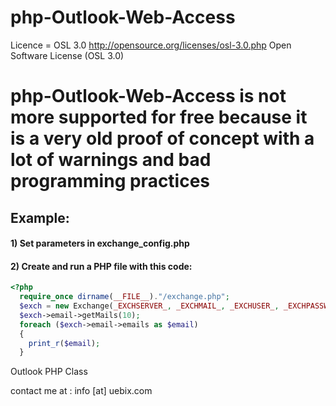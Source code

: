 # php-Outlook-Web-Access #

Licence = OSL 3.0
http://opensource.org/licenses/osl-3.0.php Open Software License (OSL 3.0)

# php-Outlook-Web-Access is not more supported for free because it is a very old proof of concept with a lot of warnings and bad programming practices #

## Example: ##

#### 1) Set parameters in exchange_config.php ####
#### 2) Create and run a PHP file with this code: ####

```php
<?php
  require_once dirname(__FILE__)."/exchange.php";
  $exch = new Exchange(_EXCHSERVER_, _EXCHMAIL_, _EXCHUSER_, _EXCHPASSWORD_);
  $exch->email->getMails(10);
  foreach ($exch->email->emails as $email)
  {
    print_r($email);
  }
```

Outlook PHP Class

contact me at : info [at] uebix.com
